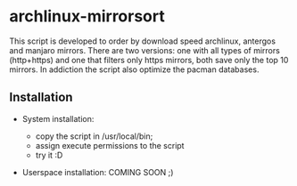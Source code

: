# archlinux-mirrorsort

This script is developed to order by download speed archlinux, antergos and manjaro mirrors. 
There are two versions: one with all types of mirrors (http+https) and one that filters only https mirrors, both save only the top 10 mirrors. 
In addiction the script also optimize the pacman databases.

## Installation

* System installation:
	
	- copy the script in /usr/local/bin;
	- assign execute permissions to the script
	- try it :D
	
* Userspace installation: COMING SOON ;)
